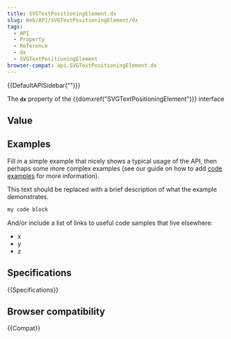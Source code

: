 ```yaml
---
title: SVGTextPositioningElement.dx
slug: Web/API/SVGTextPositioningElement/dx
tags:
  - API
  - Property
  - Reference
  - dx
  - SVGTextPositioningElement
browser-compat: api.SVGTextPositioningElement.dx
---
```

{{DefaultAPISidebar("")}}

The **`dx`** property of the {{domxref("SVGTextPositioningElement")}} interface 

## Value



## Examples

Fill in a simple example that nicely shows a typical usage of the API, then perhaps some more complex examples (see our guide on how to add [code examples](/en-US/docs/MDN/Contribute/Structures/Code_examples) for more information).

This text should be replaced with a brief description of what the example demonstrates.

```js
my code block
```

And/or include a list of links to useful code samples that live elsewhere:

*   x
*   y
*   z

## Specifications

{{Specifications}}

## Browser compatibility

{{Compat}}


